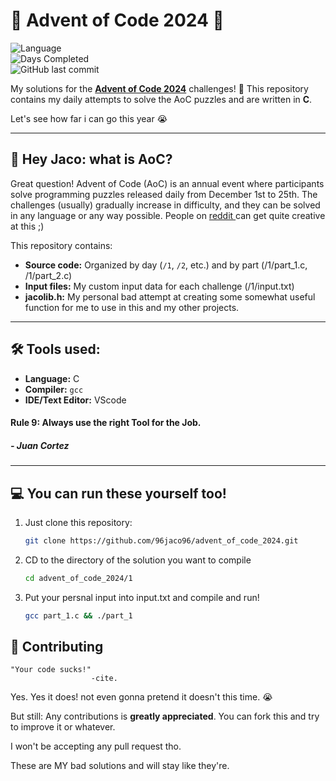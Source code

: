 # 🎄 Advent of Code 2024 🎄  
![Language](https://img.shields.io/badge/Language-C-blue.svg)  
![Days Completed](https://img.shields.io/badge/Progress-4%2F25-lightgrey)  
![GitHub last commit](https://img.shields.io/github/last-commit/96jaco96/advent_of_code_2024)  

My solutions for the **[Advent of Code 2024](https://adventofcode.com/2024)** challenges! 🎅 This repository contains my daily attempts to solve the AoC puzzles and are written in **C**.

Let's see how far i can go this year 😭

---

## 🚀 Hey Jaco: what is AoC?   

Great question!
Advent of Code (AoC) is an annual event where participants solve programming puzzles released daily from December 1st to 25th. 
The challenges (usually) gradually increase in difficulty, and they can be solved in any language or any way possible.
People on [reddit ](https://www.reddit.com/r/adventofcode/) can get quite creative at this ;)

This repository contains:  
- **Source code:** Organized by day (`/1`, `/2`, etc.) and by part (/1/part_1.c, /1/part_2.c)
- **Input files:** My custom input data for each challenge (/1/input.txt)
- **jacolib.h:** My personal bad attempt at creating some somewhat useful function for me to use in this and my other projects.  

---

## 🛠️ Tools used:

- **Language:** C  
- **Compiler:** `gcc`
- **IDE/Text Editor:** VScode

#### Rule 9: Always use the right Tool for the Job. 
##### - Juan Cortez

---

## 💻 You can run these yourself too!  

1. Just clone this repository:  
   ```bash
   git clone https://github.com/96jaco96/advent_of_code_2024.git
   
2. CD to the directory of the solution you want to compile
   ```bash
   cd advent_of_code_2024/1

3. Put your persnal input into input.txt and compile and run!
   ```bash
   gcc part_1.c && ./part_1

## 🌟 Contributing

    "Your code sucks!" 
                      -cite.

Yes. Yes it does! not even gonna pretend it doesn't this time. 😭

But still: Any contributions is **greatly appreciated**.
You can fork this and try to improve it or whatever.

I won't be accepting any pull request tho.

These are MY bad solutions and will stay like they're.
